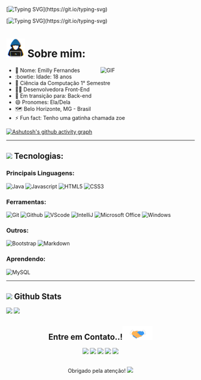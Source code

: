 [![Typing SVG](https://readme-typing-svg.herokuapp.com?font=Varela+Round&size=40&duration=4000&pause=3000&color=6ED8E5&center=true&vCenter=true&repeat=true&width=1000&lines=Bem+Vindo+ao+meu+GitHub!)](https://git.io/typing-svg)

[![Typing SVG](https://readme-typing-svg.herokuapp.com?font=Varela+Round&size=35&duration=4000&pause=3000&color=6ED8E5&center=true&vCenter=true&repeat=true&width=1000&lines=%C3%89+a+Emilly+Fernandes+aqui.)](https://git.io/typing-svg)

# <picture><img src = "https://github.com/0xAbdulKhalid/0xAbdulKhalid/raw/main/assets/mdImages/about_me.gif" width = 50px></picture> **Sobre mim:**

 <img align="right" width="50%" alt="GIF" src="https://media.giphy.com/media/836HiJc7pgzy8iNXCn/giphy.gif" />

- :raising_hand: Nome: Emilly Fernandes
- :bowtie: Idade: 18 anos
- 🔭 Ciência da Computação 1° Semestre
- 👩‍💻 Desenvolvedora Front-End
- :dart: Em transição para: Back-end
- 😄 Pronomes: Ela/Dela
- 🗺️ Belo Horizonte, MG - Brasil
- ⚡ Fun fact: Tenho uma gatinha chamada zoe

[![Ashutosh's github activity graph](https://github-readme-activity-graph.vercel.app/graph?username=emilyfas&bg_color=0d1117&color=0097A7&line=6ED8E5&point=0097A7&area=true&hide_border=true)](https://github.com/ashutosh00710/github-readme-activity-graph)

<hr>

## <img src="https://media2.giphy.com/media/QssGEmpkyEOhBCb7e1/giphy.gif?cid=ecf05e47a0n3gi1bfqntqmob8g9aid1oyj2wr3ds3mg700bl&rid=giphy.gif" width ="25"><b> Tecnologias:</b>

### Principais Linguagens:
![Java](https://img.shields.io/badge/Java-ED8B00?style=for-the-badge&logo=openjdk&logoColor=white)
![Javascript](https://img.shields.io/badge/JavaScript-F7DF1E?style=for-the-badge&logo=javascript&logoColor=black)
![HTML5](https://img.shields.io/badge/HTML5-E34F26?style=for-the-badge&logo=html5&logoColor=white)
![CSS3](https://img.shields.io/badge/CSS3-1572B6?style=for-the-badge&logo=css3&logoColor=white)

### Ferramentas:
![Git](https://img.shields.io/badge/GIT-E44C30?style=for-the-badge&logo=git&logoColor=white)
![Github](https://img.shields.io/badge/GitHub-100000?style=for-the-badge&logo=github&logoColor=white)
![VScode](https://img.shields.io/badge/Visual_Studio_Code-0078D4?style=for-the-badge&logo=visual%20studio%20code&logoColor=white)
![IntelliJ](https://img.shields.io/badge/IntelliJ_IDEA-000000.svg?style=for-the-badge&logo=intellij-idea&logoColor=white)
![Microsoft Office](https://img.shields.io/badge/Microsoft_Office-D83B01?style=for-the-badge&logo=microsoft-office&logoColor=white)
![Windows](https://img.shields.io/badge/Windows-0078D6?style=for-the-badge&logo=windows&logoColor=white)

### Outros:
![Bootstrap](https://img.shields.io/badge/Bootstrap-563D7C?style=for-the-badge&logo=bootstrap&logoColor=white)
![Markdown](https://img.shields.io/badge/Markdown-000000?style=for-the-badge&logo=markdown&logoColor=white)
 
### Aprendendo:
![MySQL](https://img.shields.io/badge/MySQL-1572B6?style=for-the-badge&logo=mysql&logoColor=white)

<hr>

## <img src="https://media.giphy.com/media/iY8CRBdQXODJSCERIr/giphy.gif" width="35"><b> Github Stats </b>
 
<p align="left">
  <img height="145em" src="https://github-readme-stats.vercel.app/api?username=dianamartine&title_color=e152aa&icon_color=ff66c4&text_color=0097A7&bg_color=0d1117&border_color=whitec&show_icons=true"/>
  <img height="145em" src="https://github-readme-stats-eight-theta.vercel.app/api/top-langs/?username=dianamartine&layout=compact&title_color=e152aa&icon_color=ff66c4&text_color=0097A7&bg_color=0d1117&show_icons=true"/>
</p>

  
<div align="center">  
  
## <b> Entre em Contato..!</b><img src="https://github.com/0xAbdulKhalid/0xAbdulKhalid/raw/main/assets/mdImages/handshake.gif" width ="80">
<div>
<a href="https://wa.me/5531989018696?text=Me+mande+um+Oi+%3A%29" target="_blank"><img src="https://img.shields.io/badge/WhatsApp-25D366?style=for-the-badge&logo=whatsapp&logoColor=white" target="_blank"></a>
<a href="https://instagram.com/emillygarai" target="_blank"><img src="https://img.shields.io/badge/-Instagram-%23E4405F?style=for-the-badge&logo=instagram&logoColor=white" target="_blank"></a>
<a href="https://twitter.com/emilly_fernads" target="_blank"><img src="https://img.shields.io/badge/Twitter-1DA1F2?style=for-the-badge&logo=twitter&logoColor=white" target="_blank"></a>
<a href = "mailto:emilly.fernandesads@gmail.com"><img src="https://img.shields.io/badge/Gmail-D14836?style=for-the-badge&logo=gmail&logoColor=white" target="_blank"></a>
<a href="https://www.linkedin.com/in/emilly-fernandes" target="_blank"><img src="https://img.shields.io/badge/-LinkedIn-%230077B5?style=for-the-badge&logo=linkedin&logoColor=white" target="_blank"></a>   
</div>
</div>

<br>
<div align="center">  
  
Obrigado pela atenção! <img src="https://media.giphy.com/media/7j2hfyeVcDtf2/giphy.gif" width="50" />
</div>

